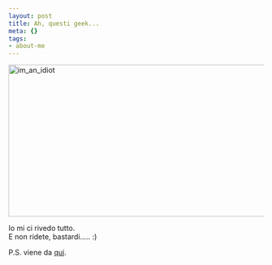 ```yaml
--- 
layout: post
title: Ah, questi geek...
meta: {}
tags: 
- about-me
---
```

<img src="http://www.lastknight.com/download//2009/01/im_an_idiot-506x300.png" alt="im_an_idiot" title="im_an_idiot" width="506" height="300" class="aligncenter size-medium wp-image-1261" />  
  
Io mi ci rivedo tutto.  
E non ridete, bastardi..... :)   
  
P.S. viene da [qui](http://xkcd.com/530/).  
 
